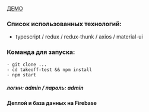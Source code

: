 [ДЕМО](https://takeoff-test.web.app/)

### Список использованных технологий:

- typescript / redux / redux-thunk / axios / material-ui

### Команда для запуска:

```
- git clone ...
- cd takeoff-test && npm install
- npm start
```

##### логин: admin  /  пароль: admin

#### Деплой и база данных на Firebase
